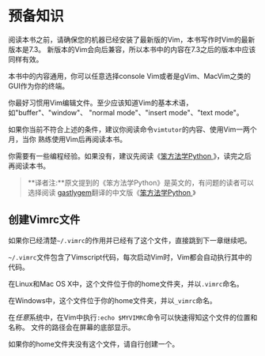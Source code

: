 预备知识
========

阅读本书之前，请确保您的机器已经安装了最新版的Vim，本书写作时Vim的最新版本是7.3。
新版本的Vim会向后兼容，所以本书中的内容在7.3之后的版本中应该同样有效。

本书中的内容通用，你可以任意选择console Vim或者是gVim、MacVim之类的GUI作为你的终端。

你最好习惯用Vim编辑文件。至少应该知道Vim的基本术语，如"buffer"、"window"、
"normal mode"、"insert mode"、"text mode"。

如果你当前不符合上述的条件，建议你阅读命令`vimtutor`的内容、使用Vim一两个月，当你
熟练使用Vim后再阅读本书。

你需要有一些编程经验。如果没有，建议先阅读《[笨方法学Python
](http://learnpythonthehardway.org/)》，读完之后再阅读本书。
> **译者注:**原文提到的《笨方法学Python》是英文的，有问题的读者可以选择阅读
> [gastlygem](https://bitbucket.org/gastlygem/lpthw)翻译的中文版《[笨方法学Python
> ](https://learn-python-the-hard-way-zh_cn-translation.readthedocs.org/en/1.0/intro_zh.html)》

创建Vimrc文件
-------------

如果你已经清楚`~/.vimrc`的作用并已经有了这个文件，直接跳到下一章继续吧。

`~/.vimrc`文件包含了Vimscript代码，每次启动Vim时，Vim都会自动执行其中的代码。

在Linux和Mac OS X中，这个文件位于你的home文件夹，并以`.vimrc`命名。

在Windows中，这个文件位于你的home文件夹，并以`_vimrc`命名。

在*任意*系统中，在Vim中执行`:echo $MYVIMRC`命令可以快速得知这个文件的位置和名称。
文件的路径会在屏幕的底部显示。

如果你的home文件夹没有这个文件，请自行创建一个。
